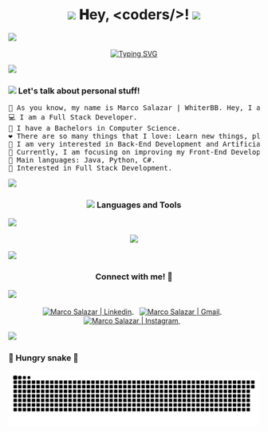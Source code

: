 
<!--Greetings-->
<h1 align="center">
  <img src="GIF/Earth.gif" width="24px">
  𝐇ey, &lt;coders/&gt;!
  <img src="GIF/Hi.gif" width="40px" />
</h1>

<!--Horizontal divider(gradiant)-->
<img src="https://user-images.githubusercontent.com/73097560/115834477-dbab4500-a447-11eb-908a-139a6edaec5c.gif">

<!--Welcome-->
<p align="center">
  <a href="https://git.io/typing-svg"><img src="https://readme-typing-svg.herokuapp.com?font=Fira+Code&size=30&duration=3000&pause=1000&color=E540FF&center=true&vCenter=true&width=600&height=100&lines=My+name+is+Marco+Salazar;But+you+can+call+me+%22WhiterBB%22+<3;<+Full+Stack+Delevoper+>" alt="Typing SVG" /></a>
</p>

<!--Horizontal divider(gradiant)-->
<img src="https://user-images.githubusercontent.com/73097560/115834477-dbab4500-a447-11eb-908a-139a6edaec5c.gif">

<!--About me-->
<h3 align="left">
  <picture><img src = "https://github.com/7oSkaaa/7oSkaaa/blob/main/Images/about_me.gif?raw=true" width = 30px></picture>
Let's talk about personal stuff!
</h3>

<pre>
👋 As you know, my name is Marco Salazar | WhiterBB. Hey, I almost forgot to tell you that I am from Ecuador 🇪🇨.
💻 I am a Full Stack Developer.
🤖 I have a Bachelors in Computer Science.
❤️ There are so many things that I love: Learn new things, play videogames, nature, night sky, technology. If I think deeply I love everything. I love to live. 
📝 I am very interested in Back-End Development and Artificial Intelligence. So I will soon get a master's degree in one of these fields.
🌱 Currently, I am focusing on improving my Front-End Development skills.
🌟 Main languages: Java, Python, C#.
🚩 Interested in Full Stack Development.
</pre>

<!--Horizontal divider(gradiant)-->
<img src="https://user-images.githubusercontent.com/73097560/115834477-dbab4500-a447-11eb-908a-139a6edaec5c.gif">

<!--Languages and Tools-->
<h3 align="center">
  <img src="https://media2.giphy.com/media/QssGEmpkyEOhBCb7e1/giphy.gif?cid=ecf05e47a0n3gi1bfqntqmob8g9aid1oyj2wr3ds3mg700bl&rid=giphy.gif" width="25px">
  Languages and Tools
</h3>

<!--Horizontal divider(gradiant)-->
<img src="https://user-images.githubusercontent.com/73097560/115834477-dbab4500-a447-11eb-908a-139a6edaec5c.gif">

<!--Icons-->       
<p align="center">
<img width="300px"  src="https://skillicons.dev/icons?i=py,java,js,html,css,cs,arduino,dart,firebase,flutter,git,github,mysql,postgres,unity&perline=5"  />
</p>

<!--Horizontal divider(gradiant)-->
<img src="https://user-images.githubusercontent.com/73097560/115834477-dbab4500-a447-11eb-908a-139a6edaec5c.gif">

<!--Languages and Tools-->
<h3 align="center">
  Connect with me! 🔗
</h3>

<!--Horizontal divider(gradiant)-->
<img src="https://user-images.githubusercontent.com/73097560/115834477-dbab4500-a447-11eb-908a-139a6edaec5c.gif">

<!--LinkedIn Icon-->
<p align="center">
<a href="https://www.linkedin.com/in/whiterbb/" target="_blank">
  <img align="center" alt="Marco Salazar | Linkedin" width="50px" src="https://skillicons.dev/icons?i=linkedin" />
</a> &nbsp;&nbsp;
  
<!--Gmail Icon-->
<a href="mailto:marcoasc98@gmail.com" target="_blank">
  <img align="center" alt="Marco Salazar | Gmail" width="50px" src="https://skillicons.dev/icons?i=gmail" />
</a> &nbsp;&nbsp;

<!--Instagram Icon-->
<a href="https://www.instagram.com/marcoasc98/" target="_blank">
  <img align="center" alt="Marco Salazar | Instagram" width="50px" src="https://skillicons.dev/icons?i=instagram" />
</a> &nbsp;&nbsp;
</p>

<!--Horizontal divider(gradiant)-->
<img src="https://user-images.githubusercontent.com/73097560/115834477-dbab4500-a447-11eb-908a-139a6edaec5c.gif">

<!--Snake-->
<h3 align="left">
  🐍 Hungry snake 🐍
</h3>

![Snake animation](https://raw.githubusercontent.com/WhiterBB/WhiterBB/output/github-contribution-grid-snake-dark.svg)
